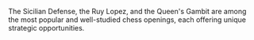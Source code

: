 The Sicilian Defense, the Ruy Lopez, and the Queen's Gambit are among the most popular and well-studied chess openings, each offering unique strategic opportunities.
